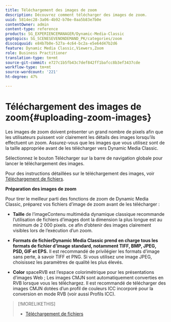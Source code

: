 ```yaml
---
title: Téléchargement des images de zoom
description: Découvrez comment télécharger des images de zoom.
uuid: 5814ec28-3a06-4b92-b70e-0aa5b83e7b0e
contentOwner: admin
content-type: reference
products: SG_EXPERIENCEMANAGER/Dynamic-Media-Classic
geptopics: SG_SCENESEVENONDEMAND_PK/categories/zoom
discoiquuid: e84b7b0e-527a-4c64-bc2a-e5e64d47b2d6
feature: Dynamic Media Classic,Viewers,Zoom
role: Business Practitioner
translation-type: tm+mt
source-git-commit: e727c1b5fb43c7def842ff1bafcc8b3ef3437cde
workflow-type: tm+mt
source-wordcount: '221'
ht-degree: 47%

---
```



# Téléchargement des images de zoom{#uploading-zoom-images}

Les images de zoom doivent présenter un grand nombre de pixels afin que les utilisateurs puissent voir clairement les détails des images lorsqu’ils effectuent un zoom. Assurez-vous que les images que vous utilisez sont de la taille appropriée avant de les télécharger vers Dynamic Media Classic.

Sélectionnez le bouton Télécharger sur la barre de navigation globale pour lancer le téléchargement des images.

Pour des instructions détaillées sur le téléchargement des images, voir [Téléchargement de fichiers](uploading-files.md#uploading_files).

**Préparation des images de zoom**

Pour tirer le meilleur parti des fonctions de zoom de Dynamic Media Classic, préparez vos fichiers d’image de zoom avant de les télécharger :

* **Taille**
de l’imageContenu multimédia dynamique classique recommande l’utilisation de fichiers d’images dont la dimension la plus longue est au minimum de 2 000 pixels. ce afin d’obtenir des images clairement visibles lors de l’exécution d’un zoom.

* **Formats de fichierDynamic Media Classic prend en charge tous les formats de fichier d’image standard, notamment TIFF, BMP, JPEG, PSD, GIF et EPS.**
Il est recommandé de privilégier les formats d’image sans perte, à savoir TIFF et PNG. Si vous utilisez une image JPEG, choisissez les paramètres de qualité les plus élevés.

* **Color**
spaceRVB est l’espace colorimétrique pour les présentations d’images Web ; Les images CMJN sont automatiquement converties en RVB lorsque vous les téléchargez. Il est recommandé de télécharger des images CMJN dotées d’un profil de couleurs ICC incorporé pour la conversion en mode RVB (voir aussi Profils ICC).

>[!MORELIKETHIS]
>
>* [Téléchargement de fichiers](uploading-files.md#uploading_files)

